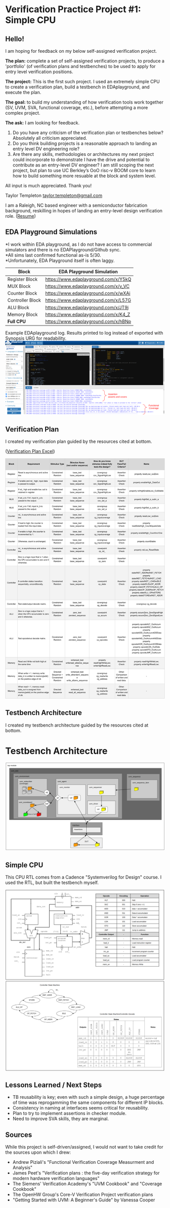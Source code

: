 # Verification Practice Project #1: Simple CPU

## Hello!

I am hoping for feedback on my below self-assigned verification project.  

**The plan:** complete a set of self-assigned verification projects, to produce a 'portfolio' (of verification plans and testbenches) to be used to apply for entry level verification positions.

**The project:** This is the first such project. I used an extremely simple CPU to create a verification plan, build a testbench in EDAplayground, and execute the plan.

**The goal:** to build my understanding of how verification tools work together (SV, UVM, SVA, functional coverage, etc.), before attempting a more complex project.

**The ask:** I am looking for feedback.
  1. Do you have any criticism of the verification plan or testbenches below?  Absolutely all criticism appreciated.
  2. Do you think building projects is a reasonable approach to landing an entry level DV engineering role?  
  3. Are there any skills, methodologies or architectures my next project could incorporate to demonstrate I have the drive and potential to contribute as an entry-level DV engineer?  I am still scoping the next project, but plan to use UC Berkley’s OoO risc-v BOOM core to learn how to build something more resuable at the block and system level. 

All input is much appreciated.  Thank you!

Taylor Templeton
taylor.templeton@gmail.com

I am a Raleigh, NC based engineer with a semiconductor fabrication background, reskilling in hopes of landing an entry-level design verification role. ([Resume](2023_05_May_25_TaylorTempleton_GithubVersion.pdf))  


## EDA Playground Simulations

*I work within EDA playground, as I do not have access to commercial simulators and there is no EDAPlayground/Github sync.  
*All sims last confirmed functional as-is 5/30.   
*Unfortunately, EDA Playground itself is often laggy.

| Block                | EDA Playground Simulation            |
|----------------------|--------------------------------------|
| Register Block       | https://www.edaplayground.com/x/Y5kQ |
| MUX Block            | https://www.edaplayground.com/x/v_VC |
| Counter Block        | https://www.edaplayground.com/x/wXAi |
| Controller Block     | https://www.edaplayground.com/x/L57G |
| ALU Block            | https://www.edaplayground.com/x/JT9j |
| Memory Block         | https://www.edaplayground.com/x/K4_Z |
| **Full CPU**         | https://www.edaplayground.com/x/hBNp |

Example EDAplayground log.  Results printed to log instead of exported with Synopsis URG for readability.
![](EDAPlaygroundExample_MarkedUp.png)


## Verification Plan

I created my verification plan guided by the resources cited at bottom.

([Verification Plan Excel](Draft_VerificationPlan.xlsx)) 

![](VerificationPlanSummary04.png)


## Testbench Architecture

I created my testbench architecture guided by the resources cited at bottom.

# Testbench Architecture
![](DraftTestbenchArchitecture_Complete.png)


## Simple CPU

This CPU RTL comes from a Cadence "Systemverilog for Design" course.  I used the RTL, but built the testbench myself.

![](CPUschematic_Opcodes_Snap.png)
![](StatemachineDecode_Snap.png)


## Lessons Learned / Next Steps

* TB reusability is key; even with such a simple design, a huge percentage of time was reprogamming the same components for different IP blocks.
* Consistency in naming at interfaces seems critical for reusability.
* Plan to try to implement assertions in checker module.
* Need to improve SVA skills, they are marginal.

## Sources
While this project is self-driven/assigned, I would not want to take credit for the sources upon which I drew:
* Andrew Piziali's "Functional Verification Coverage Measurment and Analysis"
* James Peet's  "Verification plans : the five-day verification strategy for modern hardware verification languages"
* The Siemens' Verification Academy's "UVM Cookbook" and "Coverage Cookbook"
* The OpenHW Group's Core-V Verification Project verification plans
* "Getting Started with UVM: A Beginner's Guide" by Vanessa Cooper

